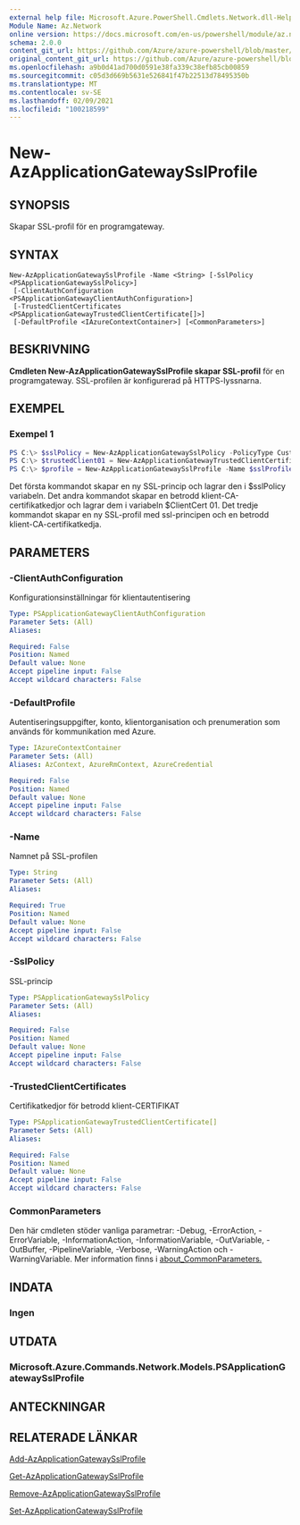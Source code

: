 ```yaml
---
external help file: Microsoft.Azure.PowerShell.Cmdlets.Network.dll-Help.xml
Module Name: Az.Network
online version: https://docs.microsoft.com/en-us/powershell/module/az.network/new-azapplicationgatewaysslprofile
schema: 2.0.0
content_git_url: https://github.com/Azure/azure-powershell/blob/master/src/Network/Network/help/New-AzApplicationGatewaySslProfile.md
original_content_git_url: https://github.com/Azure/azure-powershell/blob/master/src/Network/Network/help/New-AzApplicationGatewaySslProfile.md
ms.openlocfilehash: a9b0d41ad700d0591e38fa339c38efb85cb00859
ms.sourcegitcommit: c05d3d669b5631e526841f47b22513d78495350b
ms.translationtype: MT
ms.contentlocale: sv-SE
ms.lasthandoff: 02/09/2021
ms.locfileid: "100218599"
---
```

# New-AzApplicationGatewaySslProfile

## SYNOPSIS
Skapar SSL-profil för en programgateway.

## SYNTAX

```
New-AzApplicationGatewaySslProfile -Name <String> [-SslPolicy <PSApplicationGatewaySslPolicy>]
 [-ClientAuthConfiguration <PSApplicationGatewayClientAuthConfiguration>]
 [-TrustedClientCertificates <PSApplicationGatewayTrustedClientCertificate[]>]
 [-DefaultProfile <IAzureContextContainer>] [<CommonParameters>]
```

## BESKRIVNING
**Cmdleten New-AzApplicationGatewaySslProfile skapar SSL-profil** för en programgateway. SSL-profilen är konfigurerad på HTTPS-lyssnarna.

## EXEMPEL

### Exempel 1
```powershell
PS C:\> $sslPolicy = New-AzApplicationGatewaySslPolicy -PolicyType Custom -MinProtocolVersion TLSv1_1 -CipherSuite "TLS_ECDHE_ECDSA_WITH_AES_128_GCM_SHA256", "TLS_ECDHE_ECDSA_WITH_AES_256_GCM_SHA384", "TLS_ECDHE_RSA_WITH_AES_128_CBC_SHA", "TLS_RSA_WITH_AES_128_GCM_SHA256"
PS C:\> $trustedClient01 = New-AzApplicationGatewayTrustedClientCertificate -Name "ClientCert01" -CertificateFile "C:\clientCAChain1.cer"
PS C:\> $profile = New-AzApplicationGatewaySslProfile -Name $sslProfile01Name -SslPolicy $sslPolicy -TrustedClientCertificates $trustedClient01
```
Det första kommandot skapar en ny SSL-princip och lagrar den i $sslPolicy variabeln.
Det andra kommandot skapar en betrodd klient-CA-certifikatkedjor och lagrar dem i variabeln $ClientCert 01.
Det tredje kommandot skapar en ny SSL-profil med ssl-principen och en betrodd klient-CA-certifikatkedja.

## PARAMETERS

### -ClientAuthConfiguration
Konfigurationsinställningar för klientautentisering

```yaml
Type: PSApplicationGatewayClientAuthConfiguration
Parameter Sets: (All)
Aliases:

Required: False
Position: Named
Default value: None
Accept pipeline input: False
Accept wildcard characters: False
```

### -DefaultProfile
Autentiseringsuppgifter, konto, klientorganisation och prenumeration som används för kommunikation med Azure.

```yaml
Type: IAzureContextContainer
Parameter Sets: (All)
Aliases: AzContext, AzureRmContext, AzureCredential

Required: False
Position: Named
Default value: None
Accept pipeline input: False
Accept wildcard characters: False
```

### -Name
Namnet på SSL-profilen

```yaml
Type: String
Parameter Sets: (All)
Aliases:

Required: True
Position: Named
Default value: None
Accept pipeline input: False
Accept wildcard characters: False
```

### -SslPolicy
SSL-princip

```yaml
Type: PSApplicationGatewaySslPolicy
Parameter Sets: (All)
Aliases:

Required: False
Position: Named
Default value: None
Accept pipeline input: False
Accept wildcard characters: False
```

### -TrustedClientCertificates
Certifikatkedjor för betrodd klient-CERTIFIKAT

```yaml
Type: PSApplicationGatewayTrustedClientCertificate[]
Parameter Sets: (All)
Aliases:

Required: False
Position: Named
Default value: None
Accept pipeline input: False
Accept wildcard characters: False
```

### CommonParameters
Den här cmdleten stöder vanliga parametrar: -Debug, -ErrorAction, -ErrorVariable, -InformationAction, -InformationVariable, -OutVariable, -OutBuffer, -PipelineVariable, -Verbose, -WarningAction och -WarningVariable. Mer information finns i [about_CommonParameters.](http://go.microsoft.com/fwlink/?LinkID=113216)

## INDATA

### Ingen

## UTDATA

### Microsoft.Azure.Commands.Network.Models.PSApplicationGatewaySslProfile

## ANTECKNINGAR

## RELATERADE LÄNKAR

[Add-AzApplicationGatewaySslProfile](./Add-AzApplicationGatewaySslProfile.md)

[Get-AzApplicationGatewaySslProfile](./Get-AzApplicationGatewaySslProfile.md)

[Remove-AzApplicationGatewaySslProfile](./Remove-AzApplicationGatewaySslProfile.md)

[Set-AzApplicationGatewaySslProfile](./Set-AzApplicationGatewaySslProfile.md)